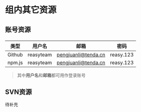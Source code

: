 # 组内其它资源

## 账号资源

### 

| 类型   | 用户名    | 邮箱                | 密码      |
| ------ | --------- | ------------------- | --------- |
| Github | reasyteam | pengjuanli@tenda.cn | reasy.123 |
| npm.js | reasyteam | pengjuanli@tenda.cn | reasy.123 |

> 其中**用户名**和**邮箱**都可用作登录账号

## SVN资源

待补充

